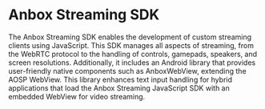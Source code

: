 # Anbox Streaming SDK

The Anbox Streaming SDK enables the development of custom streaming clients using JavaScript. This SDK manages all aspects of streaming, from the WebRTC protocol to the handling of controls, gamepads, speakers, and screen resolutions. Additionally, it includes an Android library that provides user-friendly native components such as AnboxWebView, extending the AOSP WebView. This library enhances text input handling for hybrid applications that load the Anbox Streaming JavaScript SDK with an embedded WebView for video streaming.
